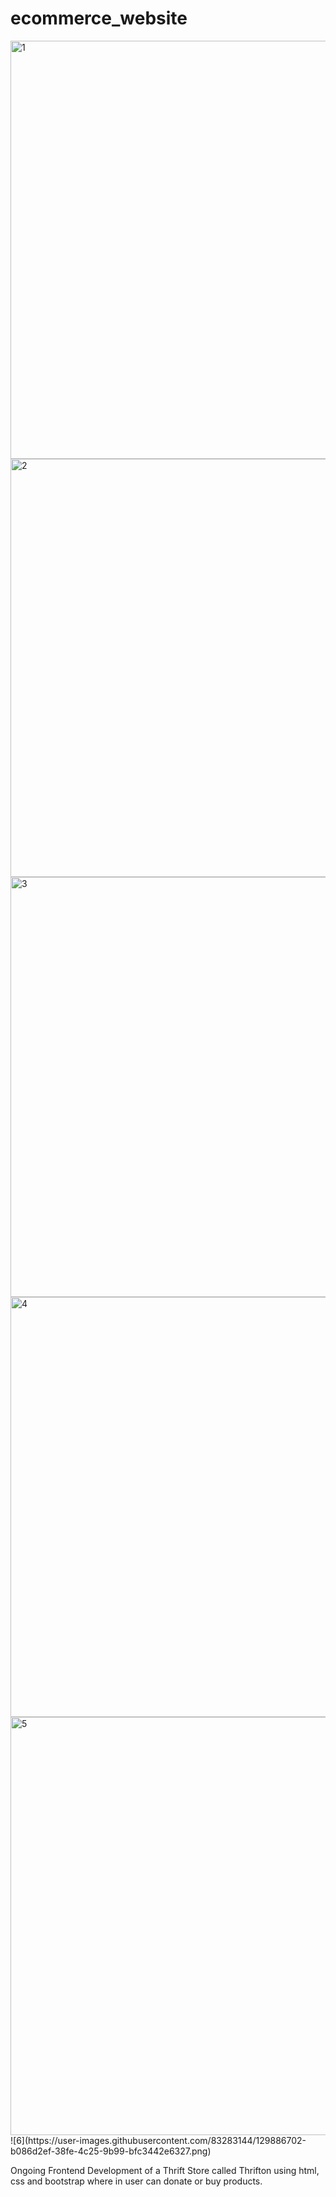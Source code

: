 # ecommerce_website

<img width="669" alt="1" src="https://user-images.githubusercontent.com/83283144/129886655-7db43dfd-fabc-4a33-9a7f-184f746f5132.png">
<img width="669" alt="2" src="https://user-images.githubusercontent.com/83283144/129886661-5bf49c9e-4cc5-4e49-8086-5220d54b6e5e.png">
<img width="672" alt="3" src="https://user-images.githubusercontent.com/83283144/129886667-fdf07309-d824-42c0-8cbd-8e5fd573f9e7.png">
<img width="672" alt="4" src="https://user-images.githubusercontent.com/83283144/129886678-24634f00-317e-4806-bdaf-debef4b84dc7.png">
<img width="669" alt="5" src="https://user-images.githubusercontent.com/83283144/129886683-42b4eea8-7f45-48b5-bfe2-1e9d011b5eda.png">
![6](https://user-images.githubusercontent.com/83283144/129886702-b086d2ef-38fe-4c25-9b99-bfc3442e6327.png)


Ongoing Frontend Development of a Thrift Store called Thrifton using html, css and bootstrap where in user can donate or buy products.

